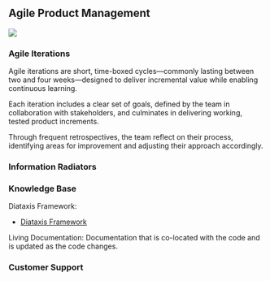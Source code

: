 ## Agile Product Management


![](embed:AgileProductManagement)

### Agile Iterations

Agile iterations are short, time-boxed cycles—commonly lasting between two and four weeks—designed to deliver
incremental value while enabling continuous learning.

Each iteration includes a clear set of goals, defined by the team in collaboration with stakeholders, and culminates in
delivering working, tested product increments.

Through frequent retrospectives, the team reflect on their process, identifying areas for improvement and adjusting
their approach accordingly.


### Information Radiators


### Knowledge Base

Diataxis Framework:
- [Diataxis Framework](https://diataxis.fr/)

Living Documentation:
Documentation that is co-located with the code and is updated as the code changes.

### Customer Support